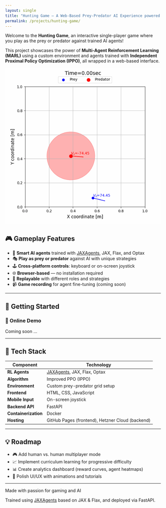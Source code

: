 ```yaml
---
layout: single
title: "Hunting Game – A Web-Based Prey-Predator AI Experience powered via Multi-Agent Reinforcement Learning"
permalink: /projects/hunting-game/
---
```


Welcome to the **Hunting Game**, an interactive single-player game where you play as the prey or predator against trained AI agents!

This project showcases the power of **Multi-Agent Reinforcement Learning (MARL)** using a custom environment and agents trained with **Independent Proximal Policy Optimization (IPPO)**, all wrapped in a web-based interface.

<p align="center">
  <img src="/assets/hunting_game_v1.gif" alt="Hunting Game animation" />
</p>


## 🎮 Gameplay Features

- 🧠 **Smart AI agents** trained with [JAXAgents](https://github.com/amavrits/jax-agents), JAX, Flax, and Optax  
- 🎭 **Play as prey or predator** against AI with unique strategies  
- 🕹️ **Cross-platform controls**: keyboard or on-screen joystick  
- 🌐 **Browser-based** — no installation required  
- 🔄 **Replayable** with different roles and strategies  
- 📹 **Game recording** for agent fine-tuning (coming soon)  

---

## 🚀 Getting Started

### 🔗 Online Demo
Coming soon ...

---

## 🧠 Tech Stack

| Component           | Technology                                                                                         |
|---------------------|----------------------------------------------------------------------------------------------------|
| **RL Agents**       | <a href="https://github.com/amavrits/jax-agents" class="gold-link">JAXAgents</a>, JAX, Flax, Optax |
| **Algorithm**       | Improved PPO (IPPO)                                                                                |
| **Environment**     | Custom prey-predator grid setup                                                                    |
| **Frontend**        | HTML, CSS, JavaScript                                                                              |
| **Mobile Input**    | On-screen joystick                                                                                 |
| **Backend API**     | FastAPI                                                                                            |
| **Containerization**| Docker                                                                                             |
| **Hosting**         | GitHub Pages (frontend), Hetzner Cloud (backend)                                                   |

---

## 💡 Roadmap

- 🎮 Add human vs. human multiplayer mode  
- 📈 Implement curriculum learning for progressive difficulty  
- 📊 Create analytics dashboard (reward curves, agent heatmaps)  
- 🎨 Polish UI/UX with animations and tutorials  

---

Made with passion for gaming and AI 

Trained using [JAXAgents](https://github.com/amavrits/jax-agents) based on JAX & Flax, and deployed via FastAPI.
